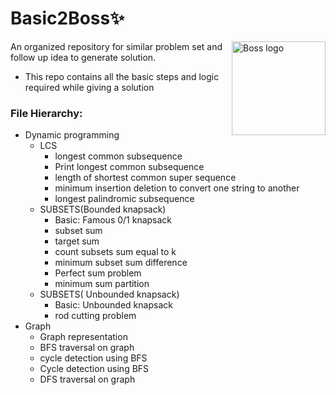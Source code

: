 # Basic2Boss✨

<img src="https://toppng.com/uploads/preview/boss-baby-1-115628583062lbof9qtgg.png"
alt="Boss logo"
align="right"
height = 150
width= 150 >

An organized repository for similar problem set and follow up idea to generate solution.

- This repo contains all the basic steps and logic required while giving a solution

### File Hierarchy:
  - Dynamic programming
    - LCS
      - longest common subsequence
      - Print longest common subsequence
      - length of shortest common super sequence
      - minimum insertion deletion to convert one string to another
      - longest palindromic subsequence
    - SUBSETS(Bounded knapsack)
      - Basic: Famous 0/1 knapsack
      - subset sum
      - target sum
      - count subsets sum equal to k
      - minimum subset sum difference
      - Perfect sum problem
      - minimum sum partition
    - SUBSETS( Unbounded knapsack)
      - Basic: Unbounded knapsack
      - rod cutting problem
  - Graph
    - Graph representation
    - BFS traversal on graph
    - cycle detection using BFS
    - Cycle detection using BFS
    - DFS traversal on graph
